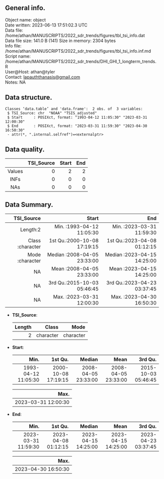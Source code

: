 <!-- This is a markdown file. -->


 General info.
---------------

Object name:    object      
Date written:   2023-06-13 17:51:02.3 UTC  
Data file:      /home/athan/MANUSCRIPTS/2022_sdr_trends/figures/tbl_tsi_info.dat      
Data file size: 141.0 B (141) 
Size in memory: 2304 bytes      
Info file:      /home/athan/MANUSCRIPTS/2022_sdr_trends/figures/tbl_tsi_info.inf.md      
Script name:    /home/athan/MANUSCRIPTS/2022_sdr_trends/DHI_GHI_1_longterm_trends.R      
User@Host:      athan@tyler   
Contact:        <lapauththanasis@gmail.com>      
Notes:          NA      


 Data structure.
-----------------

```
Classes ‘data.table’ and 'data.frame':	2 obs. of  3 variables:
 $ TSI_Source: chr  "NOAA" "TSIS_adjusted"
 $ Start     : POSIXct, format: "1993-04-12 11:05:30" "2023-03-31 12:00:30"
 $ End       : POSIXct, format: "2023-03-31 11:59:30" "2023-04-30 16:50:30"
 - attr(*, ".internal.selfref")=<externalptr> 
```


 Data quality.
---------------

| &nbsp; | TSI_Source | Start | End |
|:------:|-----------:|------:|----:|
| Values |          0 |     2 |   2 |
|  INFs  |          0 |     0 |   0 |
|  NAs   |          0 |     0 |   0 |


 Data Summary.
---------------

|       TSI_Source |                       Start |                         End |
|-----------------:|----------------------------:|----------------------------:|
|         Length:2 | Min.   :1993-04-12 11:05:30 | Min.   :2023-03-31 11:59:30 |
| Class :character | 1st Qu.:2000-10-08 17:19:15 | 1st Qu.:2023-04-08 01:12:15 |
| Mode  :character | Median :2008-04-05 23:33:00 | Median :2023-04-15 14:25:00 |
|               NA | Mean   :2008-04-05 23:33:00 | Mean   :2023-04-15 14:25:00 |
|               NA | 3rd Qu.:2015-10-03 05:46:45 | 3rd Qu.:2023-04-23 03:37:45 |
|               NA | Max.   :2023-03-31 12:00:30 | Max.   :2023-04-30 16:50:30 |



  * **TSI_Source**:


    | Length |     Class |      Mode |
    |-------:|----------:|----------:|
    |      2 | character | character |

  * **Start**:


    |                Min. |             1st Qu. |              Median |                Mean |             3rd Qu. |
    |--------------------:|--------------------:|--------------------:|--------------------:|--------------------:|
    | 1993-04-12 11:05:30 | 2000-10-08 17:19:15 | 2008-04-05 23:33:00 | 2008-04-05 23:33:00 | 2015-10-03 05:46:45 |



    |                Max. |
    |--------------------:|
    | 2023-03-31 12:00:30 |

  * **End**:


    |                Min. |             1st Qu. |              Median |                Mean |             3rd Qu. |
    |--------------------:|--------------------:|--------------------:|--------------------:|--------------------:|
    | 2023-03-31 11:59:30 | 2023-04-08 01:12:15 | 2023-04-15 14:25:00 | 2023-04-15 14:25:00 | 2023-04-23 03:37:45 |



    |                Max. |
    |--------------------:|
    | 2023-04-30 16:50:30 |


<!-- end of list -->


